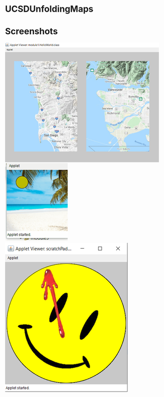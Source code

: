 # UCSDUnfoldingMaps

# Screenshots

![Assign2](./images/assign1.PNG)
![Week3_1](./images/week3_1.GIF)
![Week3_2](./images/week3_2.PNG)
